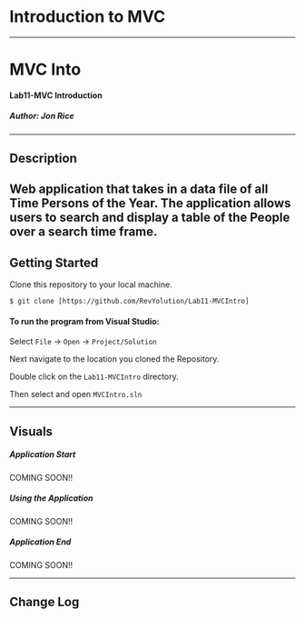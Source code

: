 # Introduction to MVC
------------------------------

# MVC Into
#### Lab11-MVC Introduction
##### *Author: Jon Rice*

------------------------------

## Description
Web application that takes in a data file of all Time Persons of the Year. The application allows users to search and display a table of the People over a search time frame.
------------------------------

## Getting Started
Clone this repository to your local machine.
```
$ git clone [https://github.com/RevYolution/Lab11-MVCIntro]
```
#### To run the program from Visual Studio:
Select ```File``` -> ```Open``` -> ```Project/Solution```

Next navigate to the location you cloned the Repository.

Double click on the ```Lab11-MVCIntro``` directory.

Then select and open ```MVCIntro.sln```

------------------------------

## Visuals

##### Application Start
COMING SOON!!
##### Using the Application
COMING SOON!!
##### Application End
COMING SOON!!

------------------------------

## Change Log
